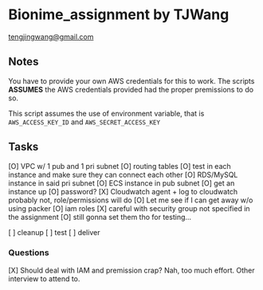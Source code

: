 # Bionime_assignment by TJWang

tengjingwang@gmail.com

## Notes

You have to provide your own AWS credentials for this to work. The scripts **ASSUMES** the AWS credentials provided had the proper premissions to do so.

This script assumes the use of environment variable, that is `AWS_ACCESS_KEY_ID` and `AWS_SECRET_ACCESS_KEY`

## Tasks

[O] VPC w/ 1 pub and 1 pri subnet
    [O] routing tables
    [O] test in each instance and make sure they can connect each other
    [O] RDS/MySQL instance in said pri subnet
    [O] ECS instance in pub subnet
        [O] get an instance up
            [O] password?
        [X] Cloudwatch agent + log to cloudwatch
            probably not, role/permissions will do
            [O] Let me see if I can get away w/o using packer
            [O] iam roles
        [X] careful with security group
            not specified in the assignment
            [O] still gonna set them tho for testing...

[ ] cleanup
[ ] test
[ ] deliver

### Questions

[X] Should deal with IAM and premission crap?
    Nah, too much effort. Other interview to attend to.
